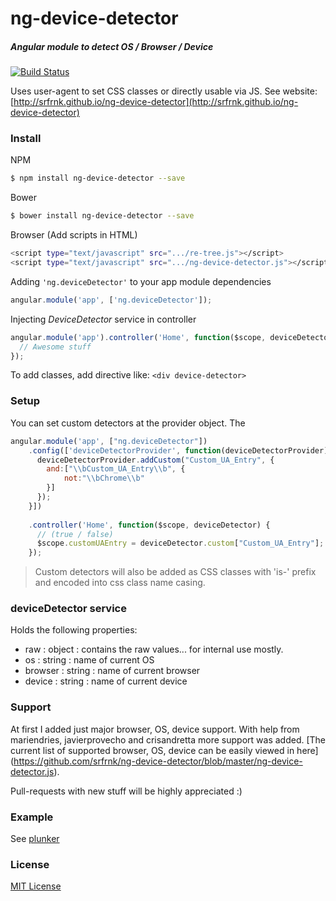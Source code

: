 # ng-device-detector
##### Angular module to detect OS / Browser / Device

[![Build Status](https://travis-ci.org/srfrnk/ng-device-detector.svg?branch=master)](https://travis-ci.org/srfrnk/ng-device-detector)

Uses user-agent to set CSS classes or directly usable via JS.
See website: [http://srfrnk.github.io/ng-device-detector](http://srfrnk.github.io/ng-device-detector)

### Install
NPM
```sh
$ npm install ng-device-detector --save
```
Bower
```sh
$ bower install ng-device-detector --save
```
Browser (Add scripts in HTML)
```sh
<script type="text/javascript" src=".../re-tree.js"></script>
<script type="text/javascript" src=".../ng-device-detector.js"></script>
```
Adding `'ng.deviceDetector'` to your app module dependencies
```js
angular.module('app', ['ng.deviceDetector']);
```
Injecting *DeviceDetector* service in controller
```js
angular.module('app').controller('Home', function($scope, deviceDetector){
  // Awesome stuff
});
```

To add classes, add directive like: `<div device-detector>`

### Setup

You can set custom detectors at the provider object.
The 
```javascript
angular.module('app', ["ng.deviceDetector"])
    .config(['deviceDetectorProvider', function(deviceDetectorProvider) {
      deviceDetectorProvider.addCustom("Custom_UA_Entry", {
        and:["\\bCustom_UA_Entry\\b", {
            not:"\\bChrome\\b"
        }]
      });
    }])
    
    .controller('Home', function($scope, deviceDetector) {
      // (true / false)
      $scope.customUAEntry = deviceDetector.custom["Custom_UA_Entry"];
    });
```

> Custom detectors will also be added as CSS classes with 'is-' prefix and encoded into css class name casing.

### deviceDetector service
Holds the following properties:
* raw : object : contains the raw values... for internal use mostly.
* os : string : name of current OS
* browser : string : name of current browser
* device : string : name of current device
 
### Support
At first I added just major browser, OS, device support.
With help from mariendries, javierprovecho and crisandretta more support was added.
[The current list of supported browser, OS, device can be easily viewed in here] (https://github.com/srfrnk/ng-device-detector/blob/master/ng-device-detector.js).

Pull-requests with new stuff will be highly appreciated :)

### Example

See [plunker](http://plnkr.co/edit/urqMI1?p=preview)

### License

[MIT License](//github.com/srfrnk/ng-device-detector/blob/master/license.txt)
